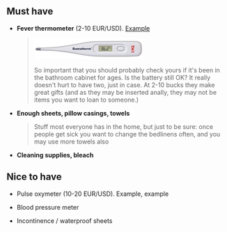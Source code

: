 ## Must have

* **Fever thermometer** (2-10 EUR/USD). [Example](https://www.amazon.de/gp/product/B001NYHXYS)

   > ![](/images/thermometer.png)
   > 
   > So important that you should probably check yours if it's been in the bathroom cabinet for ages. Is the battery still OK? It really doesn't hurt to have two, just in case. At 2-10 bucks they make great gifts (and as they may be inserted anally, they may not be items you want to loan to someone.)

* **Enough sheets, pillow casings, towels**
   
   > Stuff most everyone has in the home, but just to be sure: once people get sick you want to change the bedlinens often, and you may use more towels also
   
* **Cleaning supplies, bleach**


## Nice to have

* Pulse oxymeter (10-20 EUR/USD). Example, example

* Blood pressure meter

* Incontinence / waterproof sheets


